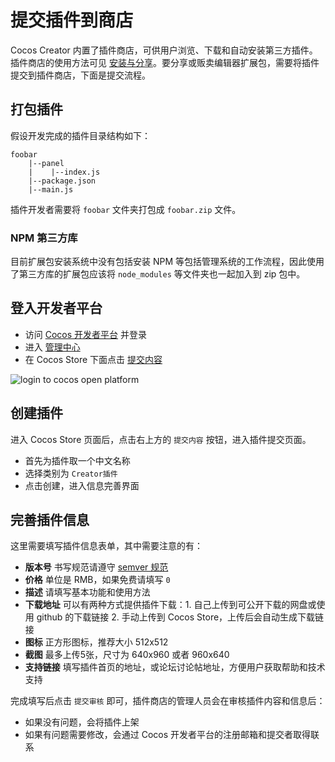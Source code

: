 # 提交插件到商店

Cocos Creator 内置了插件商店，可供用户浏览、下载和自动安装第三方插件。插件商店的使用方法可见 [安装与分享](install-and-share.md)。要分享或贩卖编辑器扩展包，需要将插件提交到插件商店，下面是提交流程。

## 打包插件

假设开发完成的插件目录结构如下：

```
foobar
    |--panel
    |    |--index.js
    |--package.json
    |--main.js
```

插件开发者需要将 `foobar` 文件夹打包成 `foobar.zip` 文件。

### NPM 第三方库

目前扩展包安装系统中没有包括安装 NPM 等包括管理系统的工作流程，因此使用了第三方库的扩展包应该将 `node_modules` 等文件夹也一起加入到 zip 包中。

## 登入开发者平台

- 访问 [Cocos 开发者平台](https://open.cocos.com) 并登录
- 进入 [管理中心](https://open.cocos.com/app)
- 在 Cocos Store 下面点击 [提交内容](https://open.cocos.com/store/name_list)

![login to cocos open platform](submit-to-store/login.jpg)

## 创建插件

进入 Cocos Store 页面后，点击右上方的 `提交内容` 按钮，进入插件提交页面。

- 首先为插件取一个中文名称
- 选择类别为 `Creator插件`
- 点击创建，进入信息完善界面

## 完善插件信息

这里需要填写插件信息表单，其中需要注意的有：

- **版本号** 书写规范请遵守 [semver 规范](//semver.org/lang/zh-CN/)
- **价格** 单位是 RMB，如果免费请填写 `0`
- **描述** 请填写基本功能和使用方法
- **下载地址** 可以有两种方式提供插件下载：1. 自己上传到可公开下载的网盘或使用 github 的下载链接 2. 手动上传到 Cocos Store，上传后会自动生成下载链接
- **图标** 正方形图标，推荐大小 512x512
- **截图** 最多上传5张，尺寸为 640x960 或者 960x640
- **支持链接** 填写插件首页的地址，或论坛讨论帖地址，方便用户获取帮助和技术支持

完成填写后点击 `提交审核` 即可，插件商店的管理人员会在审核插件内容和信息后：

- 如果没有问题，会将插件上架
- 如果有问题需要修改，会通过 Cocos 开发者平台的注册邮箱和提交者取得联系